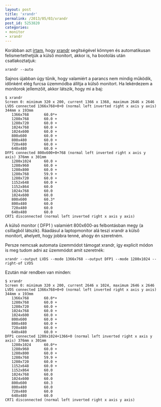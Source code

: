 ```yaml
---
layout: post
title: 'xrandr'
permalink: /2013/05/03/xrandr
post_id: 5253820
categories: 
- monitor
- xrandr
---
```


Korábban azt 
[írtam](http://commandline.blog.hu/2011/05/03/kulso_monitor_felismerese_x_ujrainditas_nelkul), hogy 
[xrandr](http://www.x.org/wiki/Projects/XRandR) segítségével könnyen és automatikusan felismertethetjük a külső monitort, akkor is, ha bootolás után csatlakoztatjuk:

```
xrandr --auto
```

Sajnos újabban úgy tűnik, hogy valamiért a parancs nem mindig működik, időnként elég furcsa üzemmódba állítja a külső monitort. Ha lekérdezem a monitorok jellemzőit, akkor látszik, hogy mi a baj:

```
$ xrandr
Screen 0: minimum 320 x 200, current 1366 x 1368, maximum 2646 x 2646
LVDS connected 1366x768+0+0 (normal left inverted right x axis y axis) 344mm x 193mm
   1366x768       60.0*+
   1280x768       60.0 +
   1280x720       60.0 +
   1024x768       60.0 +
   1024x600       60.0 +
   800x600        60.0 +
   800x480        60.0 +
   720x480        60.0 +
   640x480        60.0 +
DFP1 connected 800x600+0+768 (normal left inverted right x axis y axis) 376mm x 301mm
   1280x1024      60.0 +
   1280x960       60.0 +
   1280x800       60.0 +
   1280x768       59.9 +
   1280x720       60.0 +
   1152x648       60.0 +
   1152x864       60.0  
   1024x768       60.0  
   1024x600       60.0  
   800x600        60.3* 
   800x480        60.0  
   720x480        60.0  
   640x480        60.0  
CRT1 disconnected (normal left inverted right x axis y axis)
```

A külső monitor ( DFP1 ) valamiért 800x600-as felbontásban megy (a csillagból látszik). Ráadásul a laptopmonitor alá teszi xrandr a külső monitort, ahelyett, hogy jobbra tenné, ahogy én szeretném.

Persze nemcsak automata üzemmódot támogat xrandr, így explicit módon is meg tudom adni az üzemmódot amit szeretnék:

```
xrandr --output LVDS --mode 1366x768 --output DFP1 --mode 1280x1024 --right-of LVDS
```

Ezután már rendben van minden:

```
$ xrandr
Screen 0: minimum 320 x 200, current 2646 x 1024, maximum 2646 x 2646
LVDS connected 1366x768+0+0 (normal left inverted right x axis y axis) 344mm x 193mm
   1366x768       60.0*+
   1280x768       60.0 +
   1280x720       60.0 +
   1024x768       60.0 +
   1024x600       60.0 +
   800x600        60.0 +
   800x480        60.0 +
   720x480        60.0 +
   640x480        60.0 +
DFP1 connected 1280x1024+1366+0 (normal left inverted right x axis y axis) 376mm x 301mm
   1280x1024      60.0*+
   1280x960       60.0 +
   1280x800       60.0 +
   1280x768       59.9 +
   1280x720       60.0 +
   1152x648       60.0 +
   1152x864       60.0  
   1024x768       60.0  
   1024x600       60.0  
   800x600        60.3  
   800x480        60.0  
   720x480        60.0  
   640x480        60.0  
CRT1 disconnected (normal left inverted right x axis y axis)
```